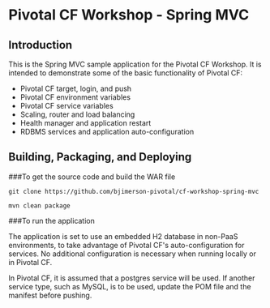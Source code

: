 Pivotal CF Workshop - Spring MVC
================================

Introduction
------------

This is the Spring MVC sample application for the Pivotal CF Workshop.
It is intended to demonstrate some of the basic functionality of Pivotal
CF:

 * Pivotal CF target, login, and push
 * Pivotal CF environment variables
 * Pivotal CF service variables
 * Scaling, router and load balancing
 * Health manager and application restart
 * RDBMS services and application auto-configuration

Building, Packaging, and Deploying
--------------------------------

###To get the source code and build the WAR file


    git clone https://github.com/bjimerson-pivotal/cf-workshop-spring-mvc

    mvn clean package

###To run the application

The application is set to use an embedded H2 database in non-PaaS environments,
to take advantage of Pivotal CF's auto-configuration for services.  No
additional configuration is necessary when running locally or in Pivotal CF.

In Pivotal CF, it is assumed that a postgres service will be used.  If another
service type, such as MySQL, is to be used, update the POM file and the manifest
before pushing.


